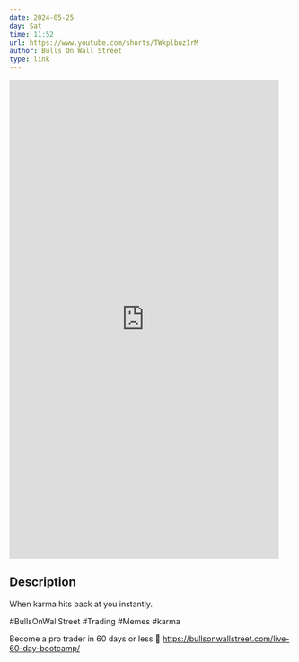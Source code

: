 ```yaml
---
date: 2024-05-25
day: Sat
time: 11:52
url: https://www.youtube.com/shorts/TWkplbuz1rM
author: Bulls On Wall Street
type: link
---
```



<iframe width="480" height="854" src="https://www.youtube.com/embed/TWkplbuz1rM" frameborder="0" allowfullscreen></iframe>

## Description
When karma hits back at you instantly.

#BullsOnWallStreet #Trading #Memes #karma

Become a pro trader in 60 days or less 🚀 
https://bullsonwallstreet.com/live-60-day-bootcamp/
